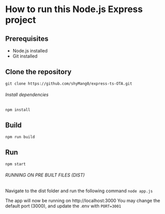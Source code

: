 # How to run this Node.js Express project

## Prerequisites
-   Node.js installed
-   Git installed

## Clone the repository

`git clone https://github.com/shyMang0/express-ts-OTA.git`

###### Install dependencies
   `npm install`
   ## Build
   `npm run build`
   ## Run
   `npm start`

###### RUNNING ON PRE BUILT FILES (DIST)
   Navigate to the dist folder and run the following command
   `node app.js`


The app will now be running on http://localhost:3000
You may change the default port (3000), and update the .env
   with `PORT=3001`